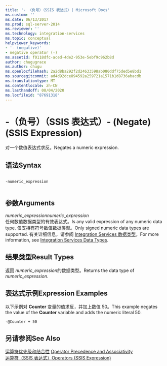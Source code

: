 ```yaml
---
title: '- （负号）（SSIS 表达式）| Microsoft Docs'
ms.custom: ''
ms.date: 06/13/2017
ms.prod: sql-server-2014
ms.reviewer: ''
ms.technology: integration-services
ms.topic: conceptual
helpviewer_keywords:
- '- (negative)'
- negative operator (-)
ms.assetid: f0118dfc-aced-4de2-953e-5ebf9c962b8d
author: chugugrace
ms.author: chugu
ms.openlocfilehash: 2a2d8ba292f2d24633598ab080ddf75ded5e8bd1
ms.sourcegitcommit: ad4d92dce894592a259721a1571b1d8736abacdb
ms.translationtype: MT
ms.contentlocale: zh-CN
ms.lasthandoff: 08/04/2020
ms.locfileid: "87691318"
---
```

# <a name="--negate-ssis-expression"></a><span data-ttu-id="877af-102">-（负号）（SSIS 表达式）</span><span class="sxs-lookup"><span data-stu-id="877af-102">- (Negate) (SSIS Expression)</span></span>
  <span data-ttu-id="877af-103">对一个数值表达式求反。</span><span class="sxs-lookup"><span data-stu-id="877af-103">Negates a numeric expression.</span></span>  
  
## <a name="syntax"></a><span data-ttu-id="877af-104">语法</span><span class="sxs-lookup"><span data-stu-id="877af-104">Syntax</span></span>  
  
```  
  
-numeric_expression  
  
```  
  
## <a name="arguments"></a><span data-ttu-id="877af-105">参数</span><span class="sxs-lookup"><span data-stu-id="877af-105">Arguments</span></span>  
 <span data-ttu-id="877af-106">*numeric_expression*</span><span class="sxs-lookup"><span data-stu-id="877af-106">*numeric_expression*</span></span>  
 <span data-ttu-id="877af-107">任何数值数据类型的有效表达式。</span><span class="sxs-lookup"><span data-stu-id="877af-107">Is any valid expression of any numeric data type.</span></span> <span data-ttu-id="877af-108">仅支持有符号数值数据类型。</span><span class="sxs-lookup"><span data-stu-id="877af-108">Only signed numeric data types are supported.</span></span> <span data-ttu-id="877af-109">有关详细信息，请参阅 [Integration Services 数据类型](../data-flow/integration-services-data-types.md)。</span><span class="sxs-lookup"><span data-stu-id="877af-109">For more information, see [Integration Services Data Types](../data-flow/integration-services-data-types.md).</span></span>  
  
## <a name="result-types"></a><span data-ttu-id="877af-110">结果类型</span><span class="sxs-lookup"><span data-stu-id="877af-110">Result Types</span></span>  
 <span data-ttu-id="877af-111">返回 *numeric_expression*的数据类型。</span><span class="sxs-lookup"><span data-stu-id="877af-111">Returns the data type of *numeric_expression*.</span></span>  
  
## <a name="expression-examples"></a><span data-ttu-id="877af-112">表达式示例</span><span class="sxs-lookup"><span data-stu-id="877af-112">Expression Examples</span></span>  
 <span data-ttu-id="877af-113">以下示例对 **Counter** 变量的值求反，并加上数值 50。</span><span class="sxs-lookup"><span data-stu-id="877af-113">This example negates the value of the **Counter** variable and adds the numeric literal 50.</span></span>  
  
```  
-@Counter + 50  
```  
  
## <a name="see-also"></a><span data-ttu-id="877af-114">另请参阅</span><span class="sxs-lookup"><span data-stu-id="877af-114">See Also</span></span>  
 <span data-ttu-id="877af-115">[运算符优先级和结合性](operator-precedence-and-associativity.md) </span><span class="sxs-lookup"><span data-stu-id="877af-115">[Operator Precedence and Associativity](operator-precedence-and-associativity.md) </span></span>  
 [<span data-ttu-id="877af-116">运算符（SSIS 表达式）</span><span class="sxs-lookup"><span data-stu-id="877af-116">Operators &#40;SSIS Expression&#41;</span></span>](operators-ssis-expression.md)  
  
  

